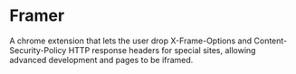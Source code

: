 # Framer
A chrome extension that lets the user drop X-Frame-Options and Content-Security-Policy HTTP response headers for special sites, allowing advanced development and pages to be iframed.
